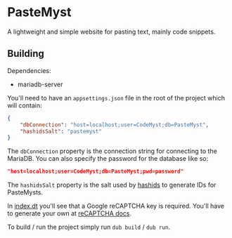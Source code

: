 # PasteMyst

A lightweight and simple website for pasting text, mainly code snippets.

## Building

Dependencies:

* mariadb-server

You'll need to have an `appsettings.json` file in the root of the project which will contain:

```json
{
    "dbConnection": "host=localhost;user=CodeMyst;db=PasteMyst",
    "hashidsSalt": "pastemyst"
}
```

The `dbConnection` property is the connection string for connecting to the MariaDB. You can also specify the password for the database like so:

```json
"host=localhost;user=CodeMyst;db=PasteMyst;pwd=password"
```

The `hashidsSalt` property is the salt used by [hashids](https://hashids.org/) to generate IDs for PasteMysts.

In [index.dt](/views/index.dt) you'll see that a Google reCAPTCHA key is required. You'll have to generate your own at [reCAPTCHA docs](https://developers.google.com/recaptcha/intro).

To build / run the project simply run `dub build` / `dub run`.
